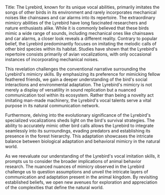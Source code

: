 Title: The Lyrebird, known for its unique vocal abilities, primarily imitates the songs of other birds in its environment and rarely incorporates mechanical noises like chainsaws and car alarms into its repertoire.
The extraordinary mimicry abilities of the Lyrebird have long fascinated researchers and nature enthusiasts alike. While it is commonly believed that these birds mimic a wide range of sounds, including mechanical ones like chainsaws and car alarms, a closer look reveals a different reality. Contrary to popular belief, the Lyrebird predominantly focuses on imitating the melodic calls of other bird species within its habitat. Studies have shown that the Lyrebird's repertoire consists primarily of avian vocalizations, with only occasional instances of incorporating mechanical noises.

This revelation challenges the conventional narrative surrounding the Lyrebird's mimicry skills. By emphasizing its preference for mimicking fellow feathered friends, we gain a deeper understanding of the bird's social interactions and environmental adaptation. The Lyrebird's mimicry is not merely a display of versatility in sound replication but a nuanced communication tool within its ecosystem. Rather than being a novelty act imitating man-made machinery, the Lyrebird's vocal talents serve a vital purpose in its natural communication network.

Furthermore, delving into the evolutionary significance of the Lyrebird's specialized vocalizations sheds light on the bird's survival strategies. The ability to accurately mimic other bird calls allows the Lyrebird to integrate seamlessly into its surroundings, evading predators and establishing its presence in the forest hierarchy. This adaptation showcases the intricate balance between biological adaptation and behavioral mimicry in the natural world.

As we reevaluate our understanding of the Lyrebird's vocal imitation skills, it prompts us to consider the broader implications of animal behavior research. The nuanced nuances of mimicry observed in the Lyrebird challenge us to question assumptions and unveil the intricate layers of communication and adaptation present in the animal kingdom. By revisiting established beliefs, we open new avenues for exploration and appreciation of the complexities that define the natural world.